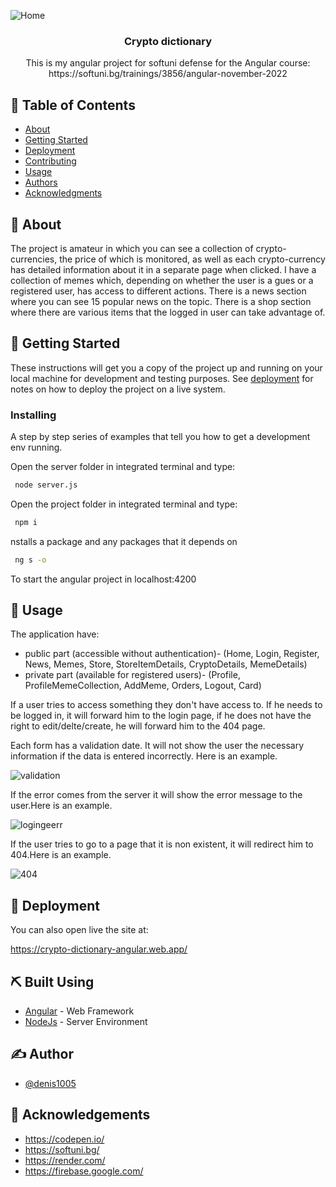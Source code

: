<p align="center">

  ![Home](https://user-images.githubusercontent.com/19151979/208242678-b31aba2f-0cea-4bbd-9686-6a9d560b941d.PNG)
</p>

<h3 align="center">Crypto dictionary</h3>



<p align="center"> 
This is my angular project for softuni defense for the Angular  course: 
https://softuni.bg/trainings/3856/angular-november-2022
</p>

## 📝 Table of Contents
- [About](#about)
- [Getting Started](#getting_started)
- [Deployment](#deployment)
- [Contributing](../CONTRIBUTING.md)
- [Usage](#usage)
- [Authors](#authors)
- [Acknowledgments](#acknowledgement)

## 🧐 About <a name = "about"></a>
The project is amateur in which you can see a collection of crypto-currencies, the price of which is monitored, as well as each crypto-currency has detailed information about it in a separate page when clicked. I have a collection of memes which, depending on whether the user is a gues or a registered user, has access to different actions. There is a news section where you can see 15 popular news on the topic. There is a shop section where there are various items that the logged in user can take advantage of.

## 🏁 Getting Started <a name = "getting_started"></a>
These instructions will get you a copy of the project up and running on your local machine for development and testing purposes. See [deployment](#deployment) for notes on how to deploy the project on a live system.


### Installing
A step by step series of examples that tell you how to get a development env running.

Open the server folder  in integrated terminal 
and type:

```bash
 node server.js
```

Open the project folder in integrated terminal 
and type:

```bash
 npm i
```

nstalls a package and any packages that it depends on


```bash
 ng s -o
```


To start the angular project in localhost:4200

## 🎈 Usage <a name="usage"></a>

The application have:

  -	public part (accessible without authentication)- (Home, Login, Register, News, Memes, Store, StoreItemDetails, CryptoDetails, MemeDetails)
  -	private part (available for registered users)- (Profile, ProfileMemeCollection, AddMeme, Orders, Logout, Card)

If a user tries to access something they don't have access to. If he needs to be logged in, it will forward him to the login page, if he does not have the right to edit/delte/create, he will forward him to the 404 page.


Each form has a validation date. 
It will not show the user the necessary information if the data is entered incorrectly. Here is an example.

![validation](https://user-images.githubusercontent.com/19151979/208244998-dad4561d-b00b-4b30-9c74-9b4a609993d7.PNG)

If the error comes from the server it will show the error message to the user.Here is an example.


![logingeerr](https://user-images.githubusercontent.com/19151979/208245058-652cb5bb-2ced-4831-9b61-bd0d4c885dc6.PNG)


If the user tries to go to a page that it is non existent, it will redirect him to 404.Here is an example.

![404](https://user-images.githubusercontent.com/19151979/208245148-41913403-3765-48b3-b306-21de51894f07.PNG)



## 🚀 Deployment <a name = "deployment"></a>

You can also open live the site at:

https://crypto-dictionary-angular.web.app/

## ⛏️ Built Using <a name = "built_using"></a>
- [Angular](https://vuejs.org/) - Web Framework
- [NodeJs](https://github.com/softuni-practice-server/softuni-practice-server) - Server Environment


## ✍️ Author <a name = "authors"></a>
- [@denis1005](https://github.com/denis1005) 

## 🎉 Acknowledgements <a name = "acknowledgement"></a>
- https://codepen.io/
- https://softuni.bg/
- https://render.com/
- https://firebase.google.com/ 


